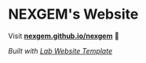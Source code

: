 
# NEXGEM's Website

Visit **[nexgem.github.io/nexgem](https://nexgem.github.io/nexgem)** 🚀

_Built with [Lab Website Template](https://greene-lab.gitbook.io/lab-website-template-docs)_

